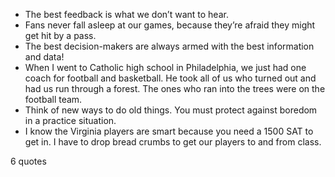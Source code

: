  - The best feedback is what we don’t want to hear.
 - Fans never fall asleep at our games, because they’re afraid they might get hit by a pass.
 - The best decision-makers are always armed with the best information and data!
 - When I went to Catholic high school in Philadelphia, we just had one coach for football and basketball. He took all of us who turned out and had us run through a forest. The ones who ran into the trees were on the football team.
 - Think of new ways to do old things. You must protect against boredom in a practice situation.
 - I know the Virginia players are smart because you need a 1500 SAT to get in. I have to drop bread crumbs to get our players to and from class.

6 quotes